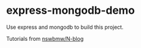 express-mongodb-demo
======

Use express and mongodb to build this project. 

Tutorials from [nswbmw/N-blog](https://github.com/nswbmw/N-blog/wiki/_pages)

